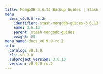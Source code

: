 ```yaml
---
title: MongoDB 3.6.13 Backup Guides | Stash
menu:
  docs_v0.9.0-rc.2:
    identifier: stash-mongodb-guides-3.6.13
    name: 3.6.13
    parent: stash-mongodb-guides
    weight: 35
menu_name: docs_v0.9.0-rc.2
info:
  catalog: v0.1.0
  cli: v0.2.0
  subproject_version: 3.6.13
  version: v0.9.0-rc.2
---
```


